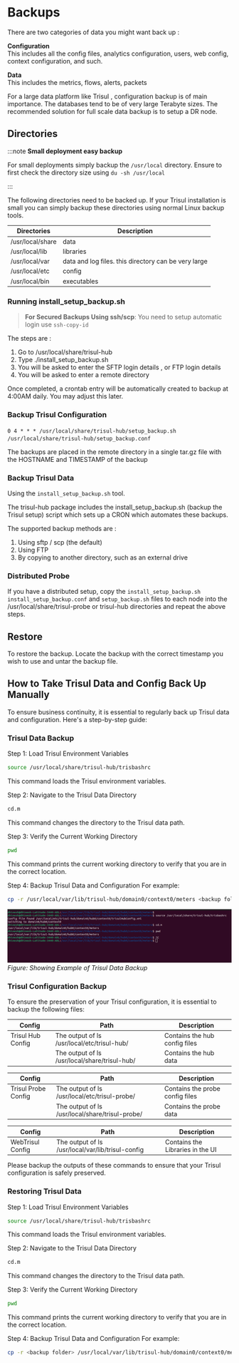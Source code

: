 

# Backups

There are two categories of data you might want back up :

**Configuration**  
This includes all the config files, analytics configuration, users, web
config, context configuration, and such.

**Data**  
This includes the metrics, flows, alerts, packets

For a large data platform like Trisul , configuration backup is of main
importance. The databases tend to be of very large Terabyte sizes. The
recommended solution for full scale data backup is to setup a DR node.

## Directories

:::note **Small deployment easy backup** 

For small deployments simply backup the `/usr/local` directory. Ensure to first check the directory size using `du -sh /usr/local`

:::

The following directories need to be backed up. If your Trisul installation
is small you can simply backup these directories using normal Linux
backup tools.

| Directories      | Description                                          |
| ---------------- | ---------------------------------------------------- |
| /usr/local/share | data                                                 |
| /usr/local/lib   | libraries                                            |
| /usr/local/var   | data and log files. this directory can be very large |
| /usr/local/etc   | config                                               |
| /usr/local/bin   | executables                                          |


### Running install_setup_backup.sh

> **For Secured Backups Using ssh/scp**: You need to setup automatic login
> use `ssh-copy-id`

The steps are :

1. Go to /usr/local/share/trisul-hub
2. Type ./install_setup_backup.sh
3. You will be asked to enter the SFTP login details , or FTP login
   details
4. You will be asked to enter a remote directory

Once completed, a crontab entry will be automatically created to backup at
4:00AM daily. You may adjust this later.

### Backup Trisul Configuration

`0 4 * * * /usr/local/share/trisul-hub/setup_backup.sh /usr/local/share/trisul-hub/setup_backup.conf`

The backups are placed in the remote directory in a single tar.gz file
with the HOSTNAME and TIMESTAMP of the backup

### Backup Trisul Data

Using the `install_setup_backup.sh` tool.

The trisul-hub package includes the install_setup_backup.sh (backup the
Trisul setup) script which sets up a CRON which automates these backups.

The supported backup methods are :

1. Using sftp / scp (the default)
2. Using FTP
3. By copying to another directory, such as an external drive

### Distributed Probe

If you have a distributed setup, copy the `install_setup_backup.sh`
`install_setup_backup.conf` and `setup_backup.sh` files to each node
into the /usr/local/share/trisul-probe or trisul-hub directories and
repeat the above steps.

## Restore

To restore the backup. Locate the backup with the correct timestamp you
wish to use and untar the backup file.


## How to Take Trisul Data and Config Back Up Manually

To ensure business continuity, it is essential to regularly back up Trisul data and configuration. Here's a step-by-step guide:

### Trisul Data Backup

Step 1: Load Trisul Environment Variables
```Bash
source /usr/local/share/trisul-hub/trisbashrc
```
This command loads the Trisul environment variables.

Step 2: Navigate to the Trisul Data Directory
```Bash
cd.m
```
This command changes the directory to the Trisul data path.

Step 3: Verify the Current Working Directory
```Bash
pwd
```
This command prints the current working directory to verify that you are in the correct location.

Step 4: Backup Trisul Data and Configuration
For example: 

```Bash
cp -r /usr/local/var/lib/trisul-hub/domain0/context0/meters <backup folder>
```

![](images/trisulbackup.png)    
*Figure: Showing Example of Trisul Data Backup*

### Trisul Configuration Backup

To ensure the preservation of your Trisul configuration, it is essential to backup the following files:

| Config | Path | Description |
|--------|------|-------------|
| Trisul Hub Config | The output of ls /usr/local/etc/trisul-hub/ | Contains the hub config files |
|        | The output of ls /usr/local/share/trisul-hub/ | Contains the hub data |

| Config | Path | Description |
|--------|------|-------------|
| Trisul Probe Config | The output of ls /usr/local/etc/trisul-probe/ | Contains the probe config files |
|        | The output of ls /usr/local/share/trisul-probe/  | Contains the probe data |

| Config | Path | Description |
|--------|------|-------------|
| WebTrisul Config | The output of ls /usr/local/var/lib/trisul-config   | Contains the Libraries in the UI |

Please backup the outputs of these commands to ensure that your Trisul configuration is safely preserved.

### Restoring Trisul Data 

Step 1: Load Trisul Environment Variables
```Bash
source /usr/local/share/trisul-hub/trisbashrc
```
This command loads the Trisul environment variables.

Step 2: Navigate to the Trisul Data Directory
```Bash
cd.m
```
This command changes the directory to the Trisul data path.

Step 3: Verify the Current Working Directory
```Bash
pwd
```
This command prints the current working directory to verify that you are in the correct location.

Step 4: Backup Trisul Data and Configuration
For example: 

```Bash
cp -r <backup folder> /usr/local/var/lib/trisul-hub/domain0/context0/meters 
```